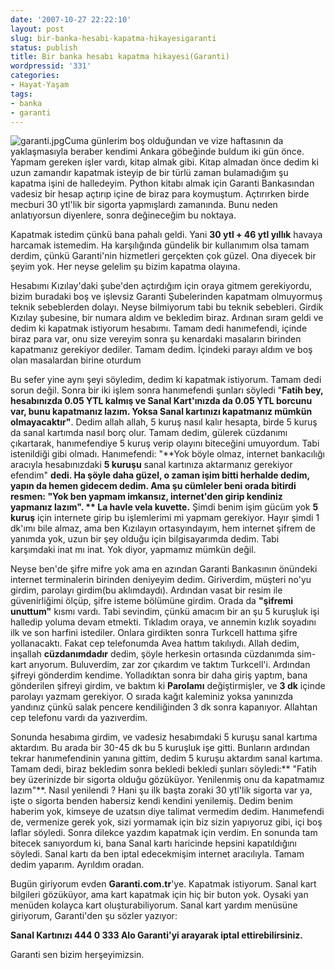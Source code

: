 ```yaml
---
date: '2007-10-27 22:22:10'
layout: post
slug: bir-banka-hesabi-kapatma-hikayesigaranti
status: publish
title: Bir banka hesabı kapatma hikayesi(Garanti)
wordpressid: '331'
categories:
- Hayat-Yaşam
tags:
- banka
- garanti
---
```


![garanti.jpg](http://blog.arsln.org/image/garanti.jpg)Cuma günlerim boş olduğundan ve vize haftasının da yaklaşmasıyla beraber kendimi Ankara göbeğinde buldum iki gün önce. Yapmam gereken işler vardı, kitap almak gibi. Kitap almadan önce dedim ki uzun zamandır kapatmak isteyip de bir türlü zaman bulamadığım şu kapatma işini de halledeyim. Python kitabı almak için Garanti Bankasından vadesiz bir hesap açtırıp içine de biraz para koymuştum. Açtırırken birde mecburi 30 ytl'lik bir sigorta yapmışlardı zamanında. Bunu neden anlatıyorsun diyenlere, sonra değineceğim bu noktaya.

Kapatmak istedim çünkü bana pahalı geldi. Yani **30 ytl + 46 ytl yıllık** havaya harcamak istemedim. Ha karşılığında gündelik bir kullanımım olsa tamam derdim, çünkü Garanti'nin hizmetleri gerçekten çok güzel. Ona diyecek bir şeyim yok. Her neyse gelelim şu bizim kapatma olayına.

Hesabımı Kızılay'daki şube'den açtırdığım için oraya gitmem gerekiyordu, bizim buradaki boş ve işlevsiz Garanti Şubelerinden kapatmam olmuyormuş teknik sebeblerden dolayı. Neyse bilmiyorum tabi bu teknik sebebleri. Girdik Kızılay şubesine, bir numara aldım ve bekledim biraz. Ardınan sıram geldi ve dedim ki kapatmak istiyorum hesabımı. Tamam dedi hanımefendi, içinde biraz para var, onu size vereyim sonra şu kenardaki masaların birinden kapatmanız gerekiyor dediler. Tamam dedim. İçindeki parayı aldım ve boş olan masalardan birine oturdum 

Bu sefer yine aynı şeyi söyledim, dedim ki kapatmak istiyorum. Tamam dedi sorun değil. Sonra bir iki işlem sonra hanımefendi şunları söyledi "**Fatih bey, hesabınızda 0.05 YTL kalmış ve Sanal Kart'ınızda da 0.05 YTL borcunu var, bunu kapatmanız lazım. Yoksa Sanal kartınızı kapatmanız mümkün olmayacaktır"**. Dedim allah allah, 5 kuruş nasıl kalır hesapta, birde 5 kuruş da sanal kartımda nasıl borç olur. Tamam dedim, gülerek cüzdanımı çıkartarak, hanımefendiye 5 kuruş verip olayını biteceğini umuyordum. Tabi istenildiği gibi olmadı. Hanımefendi: "**Yok böyle olmaz, internet bankacılığı aracıyla hesabınızdaki **5 kuruşu** sanal kartınıza aktarmanız gerekiyor efendim" **dedi. Ha şöyle daha güzel, o zaman işim bitti herhalde dedim, yapın da hemen gidecem dedim. Ama şu cümleler beni orada bitirdi resmen: **"Yok ben yapmam imkansız, internet'den girip kendiniz yapmanız lazım"**.
**
La havle vela kuvette.** Şimdi benim işim gücüm yok **5 kuruş** için internete girip bu işlemlerimi mi yapmam gerekiyor. Hayır şimdi 1 dk'ımı bile almaz, ama ben Kızılayın ortasyındayım, hem internet şifrem de yanımda yok, uzun bir şey olduğu için bilgisayarımda dedim. Tabi karşımdaki inat mı inat. Yok diyor, yapmamız mümkün değil. 

Neyse ben'de şifre mifre yok ama en azından Garanti Bankasının önündeki internet terminalerin birinden deniyeyim dedim. Giriverdim, müşteri no'yu girdim, parolayı girdim(bu aklımdaydı). Ardından vasat bir resim ile güvenirliğimi ölçüp, şifre isteme bölümüne girdim. Orada da **"şifremi unuttum"** kısmı vardı. Tabi sevindim, çünkü amacım bir an şu 5 kuruşluk işi halledip yoluma devam etmekti. Tıkladım oraya, ve annemin kızlık soyadını ilk ve son harfini istediler. Onlara girdikten sonra Turkcell hattıma şifre yollanacaktı. Fakat cep telefonumda Avea hattım takılıydı. Allah dedim, inşallah **cüzdanımdadır** dedim, şöyle herkesin ortasında cüzdanımda sim-kart arıyorum. Buluverdim, zar zor çıkardım ve taktım Turkcell'i. Ardından şifreyi gönderdim kendime. Yolladıktan sonra bir daha giriş yaptım, bana gönderilen şifreyi girdim, ve baktım ki **Parolamı** değiştirmişler, ve **3 dk** içinde parolayı yazmam gerekiyor. O sırada kağıt kaleminiz yoksa yanınızda yandınız çünkü salak pencere kendiliğinden 3 dk sonra kapanıyor. Allahtan cep telefonu vardı da yazıverdim. 

Sonunda hesabıma girdim, ve vadesiz hesabımdaki 5 kuruşu sanal kartıma aktardım. Bu arada bir 30-45 dk bu 5 kuruşluk işe gitti. Bunların ardından tekrar hanımefendinin yanına gittim, dedim 5 kuruşu aktardım sanal kartıma. Tamam dedi, biraz bekledim sonra bekledi bekledi şunları söyledi:** "Fatih bey üzerinizde bir sigorta olduğu gözüküyor. Yenilenmiş onu da kapatmamız lazım"**. Nasıl yenilendi ? Hani şu ilk başta zoraki 30 ytl'lik sigorta var ya, işte o sigorta benden habersiz kendi kendini yenilemiş. Dedim benim haberim yok, kimseye de uzatsın diye talimat vermedim dedim. Hanımefendi de, vermenize gerek yok, sizi yormamak için biz sizin yapıyoruz gibi, içi boş laflar söyledi. Sonra dilekce yazdım kapatmak için verdim. En sonunda tam bitecek sanıyordum ki, bana Sanal kartı haricinde hepsini kapatıldığını söyledi. Sanal kartı da ben iptal edecekmişim internet aracılıyla. Tamam dedim yaparım. Ayrıldım oradan. 

Bugün giriyorum evden **Garanti.com.tr**'ye. Kapatmak istiyorum. Sanal kart  bilgileri gözüküyor, ama kart kapatmak için hiç bir buton yok. Oysaki yan menüden kolayca kart oluşturabiliyorum. Sanal kart yardım menüsüne giriyorum, Garanti'den şu sözler yazıyor:

**Sanal Kartınızı 444 0 333 Alo Garanti'yi arayarak iptal ettirebilirsiniz.**


Garanti sen bizim herşeyimizsin. 


